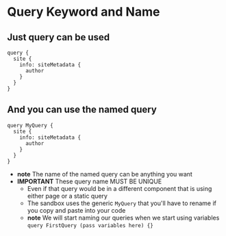 # Query Keyword and Name
## Just query can be used
```
query {
  site {
    info: siteMetadata {
      author
    }
  }
}
```

## And you can use the named query
```
query MyQuery {
  site {
    info: siteMetadata {
      author
    }
  }
}
```

* **note** The name of the named query can be anything you want
* **IMPORTANT** These query name MUST BE UNIQUE
    - Even if that query would be in a different component that is using either page or a static query
    - The sandbox uses the generic `MyQuery` that you'll have to rename if you copy and paste into your code
    - **note** We will start naming our queries when we start using variables
        `query FirstQuery (pass variables here) {}`

